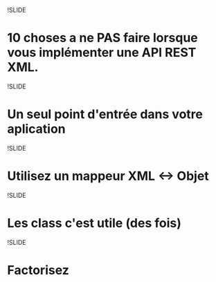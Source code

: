 !SLIDE

# 10 choses a ne PAS faire lorsque vous implémenter une API REST XML. #

!SLIDE

# Un seul point d'entrée dans votre aplication #

!SLIDE

# Utilisez un mappeur XML <-> Objet #

!SLIDE

# Les class c'est utile (des fois) #

!SLIDE

# Factorisez # 

